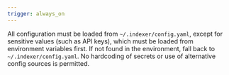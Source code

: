 ```yaml
---
trigger: always_on
---
```


All configuration must be loaded from `~/.indexer/config.yaml`, except for sensitive values (such as API keys), which must be loaded from environment variables first. If not found in the environment, fall back to `~/.indexer/config.yaml`. No hardcoding of secrets or use of alternative config sources is permitted.
